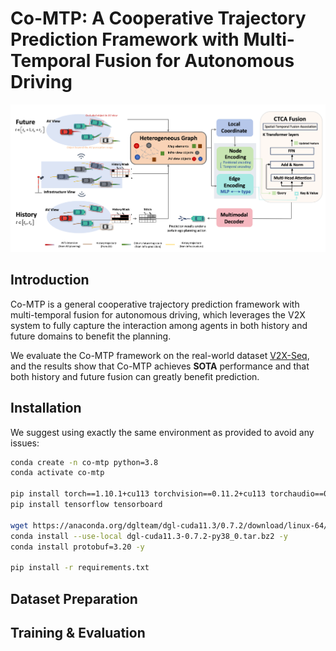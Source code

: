 # Co-MTP: A Cooperative Trajectory Prediction Framework with Multi-Temporal Fusion for Autonomous Driving
![The overall architecture of Co-MTP.](static/images/overview.jpg)

## Introduction
Co-MTP is a general cooperative trajectory prediction framework with multi-temporal fusion for autonomous driving, which leverages the V2X system to fully capture the interaction among agents in both history and future domains to benefit the planning.

We evaluate the Co-MTP framework on the real-world dataset [V2X-Seq](https://github.com/AIR-THU/DAIR-V2X-Seq), and the results show that Co-MTP achieves **SOTA** performance and that both history and future fusion can greatly benefit prediction.

## Installation
We suggest using exactly the same environment as provided to avoid any issues:

```bash
conda create -n co-mtp python=3.8
conda activate co-mtp

pip install torch==1.10.1+cu113 torchvision==0.11.2+cu113 torchaudio==0.10.1 -f https://download.pytorch.org/whl/cu113/torch_stable.html
pip install tensorflow tensorboard

wget https://anaconda.org/dglteam/dgl-cuda11.3/0.7.2/download/linux-64/dgl-cuda11.3-0.7.2-py38_0.tar.bz2
conda install --use-local dgl-cuda11.3-0.7.2-py38_0.tar.bz2 -y
conda install protobuf=3.20 -y

pip install -r requirements.txt
```

## Dataset Preparation



## Training & Evaluation
